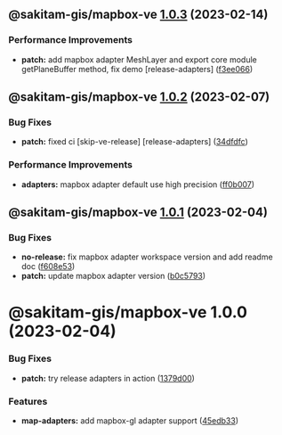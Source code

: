 ## @sakitam-gis/mapbox-ve [1.0.3](https://github.com/sakitam-gis/vis-engine/compare/@sakitam-gis/mapbox-ve@1.0.2...@sakitam-gis/mapbox-ve@1.0.3) (2023-02-14)


### Performance Improvements

* **patch:** add mapbox adapter MeshLayer and export core module getPlaneBuffer method, fix demo [release-adapters] ([f3ee066](https://github.com/sakitam-gis/vis-engine/commit/f3ee066b368d99f55cf0848e1cc6b8286736ef24))

## @sakitam-gis/mapbox-ve [1.0.2](https://github.com/sakitam-gis/vis-engine/compare/@sakitam-gis/mapbox-ve@1.0.1...@sakitam-gis/mapbox-ve@1.0.2) (2023-02-07)


### Bug Fixes

* **patch:** fixed ci [skip-ve-release] [release-adapters] ([34dfdfc](https://github.com/sakitam-gis/vis-engine/commit/34dfdfc2534f54eeee8c12d023221cd7292b3d48))


### Performance Improvements

* **adapters:** mapbox adapter default use high precision ([ff0b007](https://github.com/sakitam-gis/vis-engine/commit/ff0b007cf9b9b03f69763556a20d2249197912c0))

## @sakitam-gis/mapbox-ve [1.0.1](https://github.com/sakitam-gis/vis-engine/compare/@sakitam-gis/mapbox-ve@1.0.0...@sakitam-gis/mapbox-ve@1.0.1) (2023-02-04)


### Bug Fixes

* **no-release:** fix mapbox adapter workspace version and add readme doc ([f608e53](https://github.com/sakitam-gis/vis-engine/commit/f608e53f8a6af0b98297019af3dbafdf8624a845))
* **patch:** update mapbox adapter version ([b0c5793](https://github.com/sakitam-gis/vis-engine/commit/b0c579367c1d92c52c0f2145003cf5efe1270205))

# @sakitam-gis/mapbox-ve 1.0.0 (2023-02-04)


### Bug Fixes

* **patch:** try release adapters in action ([1379d00](https://github.com/sakitam-gis/vis-engine/commit/1379d005e700109e37381f7bd2e8cc11a9e0a772))


### Features

* **map-adapters:** add mapbox-gl adapter support ([45edb33](https://github.com/sakitam-gis/vis-engine/commit/45edb33234be8c8180b5886eebe0a4ac8c00e778))
